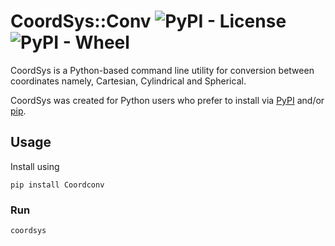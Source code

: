 # CoordSys::Conv ![PyPI - License](https://img.shields.io/pypi/l/Coordconv.svg?style=flat-square)  ![PyPI - Wheel](https://img.shields.io/pypi/wheel/Coordconv.svg?style=flat-square)


CoordSys is a Python-based command line utility for conversion between coordinates namely, Cartesian, Cylindrical and Spherical.

CoordSys was created for Python users who prefer to install via [PyPI](https://pypi.python.org/pypi) and/or [pip](https://pip.pypa.io).

## Usage

Install using
    
    pip install Coordconv

### Run

    coordsys

